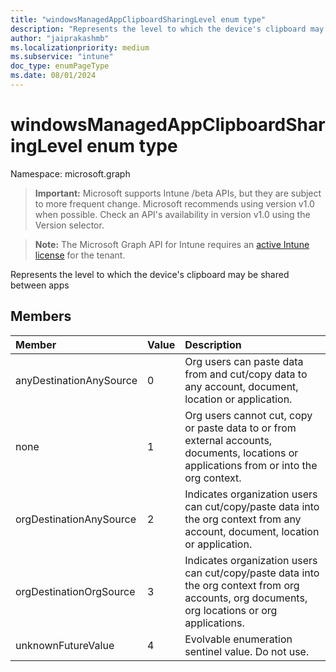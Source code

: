 ```yaml
---
title: "windowsManagedAppClipboardSharingLevel enum type"
description: "Represents the level to which the device's clipboard may be shared between apps"
author: "jaiprakashmb"
ms.localizationpriority: medium
ms.subservice: "intune"
doc_type: enumPageType
ms.date: 08/01/2024
---
```


# windowsManagedAppClipboardSharingLevel enum type

Namespace: microsoft.graph

> **Important:** Microsoft supports Intune /beta APIs, but they are subject to more frequent change. Microsoft recommends using version v1.0 when possible. Check an API's availability in version v1.0 using the Version selector.

> **Note:** The Microsoft Graph API for Intune requires an [active Intune license](https://go.microsoft.com/fwlink/?linkid=839381) for the tenant.

Represents the level to which the device's clipboard may be shared between apps

## Members
|Member|Value|Description|
|:---|:---|:---|
|anyDestinationAnySource|0|Org users can paste data from and cut/copy data to any account, document, location or application.|
|none|1|Org users cannot cut, copy or paste data to or from external accounts, documents, locations or applications from or into the org context.|
|orgDestinationAnySource|2|Indicates organization users can cut/copy/paste data into the org context from any account, document, location or application.|
|orgDestinationOrgSource|3|Indicates organization users can cut/copy/paste data into the org context from org accounts, org documents, org locations or org applications.|
|unknownFutureValue|4|Evolvable enumeration sentinel value. Do not use.|